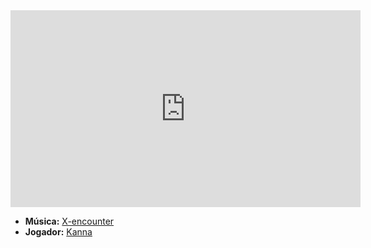 <iframe width="560" height="315" src="https://www.youtube.com/embed/xPCEwhGEfLU?si=P-2KND9oQaCSGuJL" title="YouTube video player" frameborder="0" allow="accelerometer; autoplay; clipboard-write; encrypted-media; gyroscope; picture-in-picture; web-share" referrerpolicy="strict-origin-when-cross-origin" allowfullscreen></iframe>

- **Música:** [X-encounter](../Músicas/X-encounter.md)
- **Jogador:** [Kanna](content/Jogadores/Kanna.md)